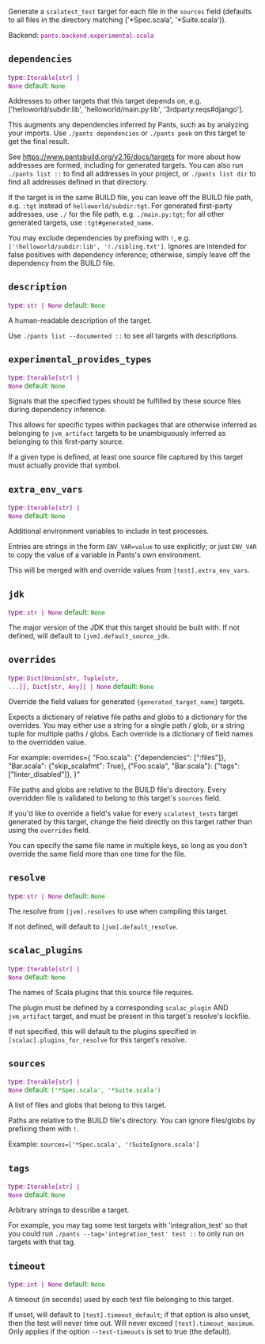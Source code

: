 Generate a `scalatest_test` target for each file in the `sources` field (defaults to all files in the directory matching ('*Spec.scala', '*Suite.scala')).

Backend: <span style="color: purple"><code>pants.backend.experimental.scala</code></span>

## <code>dependencies</code>

<span style="color: purple">type: <code>Iterable[str] | None</code></span>
<span style="color: green">default: <code>None</code></span>

Addresses to other targets that this target depends on, e.g. ['helloworld/subdir:lib', 'helloworld/main.py:lib', '3rdparty:reqs#django'].

This augments any dependencies inferred by Pants, such as by analyzing your imports. Use `./pants dependencies` or `./pants peek` on this target to get the final result.

See https://www.pantsbuild.org/v2.16/docs/targets for more about how addresses are formed, including for generated targets. You can also run `./pants list ::` to find all addresses in your project, or `./pants list dir` to find all addresses defined in that directory.

If the target is in the same BUILD file, you can leave off the BUILD file path, e.g. `:tgt` instead of `helloworld/subdir:tgt`. For generated first-party addresses, use `./` for the file path, e.g. `./main.py:tgt`; for all other generated targets, use `:tgt#generated_name`.

You may exclude dependencies by prefixing with `!`, e.g. `['!helloworld/subdir:lib', '!./sibling.txt']`. Ignores are intended for false positives with dependency inference; otherwise, simply leave off the dependency from the BUILD file.

## <code>description</code>

<span style="color: purple">type: <code>str | None</code></span>
<span style="color: green">default: <code>None</code></span>

A human-readable description of the target.

Use `./pants list --documented ::` to see all targets with descriptions.

## <code>experimental_provides_types</code>

<span style="color: purple">type: <code>Iterable[str] | None</code></span>
<span style="color: green">default: <code>None</code></span>

Signals that the specified types should be fulfilled by these source files during dependency inference.

This allows for specific types within packages that are otherwise inferred as belonging to `jvm_artifact` targets to be unambiguously inferred as belonging to this first-party source.

If a given type is defined, at least one source file captured by this target must actually provide that symbol.

## <code>extra_env_vars</code>

<span style="color: purple">type: <code>Iterable[str] | None</code></span>
<span style="color: green">default: <code>None</code></span>

Additional environment variables to include in test processes.

Entries are strings in the form `ENV_VAR=value` to use explicitly; or just `ENV_VAR` to copy the value of a variable in Pants's own environment.

This will be merged with and override values from `[test].extra_env_vars`.

## <code>jdk</code>

<span style="color: purple">type: <code>str | None</code></span>
<span style="color: green">default: <code>None</code></span>

The major version of the JDK that this target should be built with. If not defined, will default to `[jvm].default_source_jdk`.

## <code>overrides</code>

<span style="color: purple">type: <code>Dict[Union[str, Tuple[str, ...]], Dict[str, Any]] | None</code></span>
<span style="color: green">default: <code>None</code></span>

Override the field values for generated `{generated_target_name}` targets.

Expects a dictionary of relative file paths and globs to a dictionary for the overrides. You may either use a string for a single path / glob, or a string tuple for multiple paths / globs. Each override is a dictionary of field names to the overridden value.

For example:
    overrides={
        "Foo.scala": {"dependencies": [":files"]},
        "Bar.scala": {"skip_scalafmt": True},
        ("Foo.scala", "Bar.scala"): {"tags": ["linter_disabled"]},
    }"

File paths and globs are relative to the BUILD file's directory. Every overridden file is validated to belong to this target's `sources` field.

If you'd like to override a field's value for every `scalatest_tests` target generated by this target, change the field directly on this target rather than using the `overrides` field.

You can specify the same file name in multiple keys, so long as you don't override the same field more than one time for the file.

## <code>resolve</code>

<span style="color: purple">type: <code>str | None</code></span>
<span style="color: green">default: <code>None</code></span>

The resolve from `[jvm].resolves` to use when compiling this target.

If not defined, will default to `[jvm].default_resolve`.

## <code>scalac_plugins</code>

<span style="color: purple">type: <code>Iterable[str] | None</code></span>
<span style="color: green">default: <code>None</code></span>

The names of Scala plugins that this source file requires.

The plugin must be defined by a corresponding `scalac_plugin` AND `jvm_artifact` target, and must be present in this target's resolve's lockfile.

If not specified, this will default to the plugins specified in `[scalac].plugins_for_resolve` for this target's resolve.

## <code>sources</code>

<span style="color: purple">type: <code>Iterable[str] | None</code></span>
<span style="color: green">default: <code>(&#x27;&ast;Spec.scala&#x27;, &#x27;&ast;Suite.scala&#x27;)</code></span>

A list of files and globs that belong to this target.

Paths are relative to the BUILD file's directory. You can ignore files/globs by prefixing them with `!`.

Example: `sources=['*Spec.scala', '!SuiteIgnore.scala']`

## <code>tags</code>

<span style="color: purple">type: <code>Iterable[str] | None</code></span>
<span style="color: green">default: <code>None</code></span>

Arbitrary strings to describe a target.

For example, you may tag some test targets with 'integration_test' so that you could run `./pants --tag='integration_test' test ::` to only run on targets with that tag.

## <code>timeout</code>

<span style="color: purple">type: <code>int | None</code></span>
<span style="color: green">default: <code>None</code></span>

A timeout (in seconds) used by each test file belonging to this target.

If unset, will default to `[test].timeout_default`; if that option is also unset, then the test will never time out. Will never exceed `[test].timeout_maximum`. Only applies if the option `--test-timeouts` is set to true (the default).


